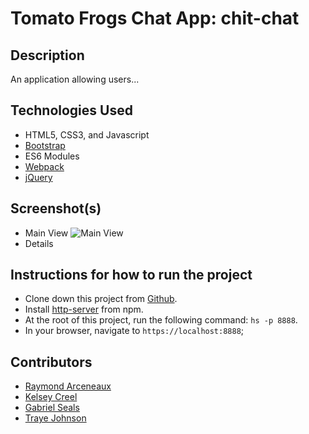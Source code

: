 # Tomato Frogs Chat App: chit-chat

## Description

An application allowing users...

## Technologies Used

* HTML5, CSS3, and Javascript
* [Bootstrap](https://getbootstrap.com/)
* ES6 Modules
* [Webpack](https://webpack.js.org/)
* [jQuery](https://jquery.com/)


## Screenshot(s)
* Main View
![Main View](https://cdn.pixabay.com/photo/2017/08/04/05/37/coming-soon-2579123_960_720.jpg)
* Details
![]()
![]()
![]()

## Instructions for how to run the project

* Clone down this project from [Github](https://github.com/nss-evening-cohort-10/chatty-group-project-tomato-frogs).
* Install [http-server](https://www.npmjs.com/package/http-server) from npm.
* At the root of this project, run the following command: `hs -p 8888`.
* In your browser, navigate to `https://localhost:8888`;

## Contributors

* [Raymond Arceneaux](https://github.com/rarceneaux)
* [Kelsey Creel](https://github.com/kelseycreel)
* [Gabriel Seals](https://github.com/gseals)
* [Traye Johnson](https://github.com/archeni)
